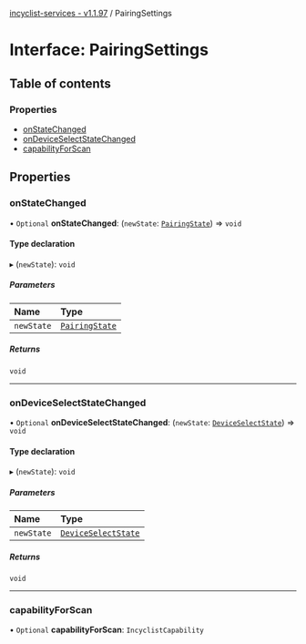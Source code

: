 [incyclist-services - v1.1.97](../README.md) / PairingSettings

# Interface: PairingSettings

## Table of contents

### Properties

- [onStateChanged](PairingSettings.md#onstatechanged)
- [onDeviceSelectStateChanged](PairingSettings.md#ondeviceselectstatechanged)
- [capabilityForScan](PairingSettings.md#capabilityforscan)

## Properties

### onStateChanged

• `Optional` **onStateChanged**: (`newState`: [`PairingState`](PairingState.md)) => `void`

#### Type declaration

▸ (`newState`): `void`

##### Parameters

| Name | Type |
| :------ | :------ |
| `newState` | [`PairingState`](PairingState.md) |

##### Returns

`void`

___

### onDeviceSelectStateChanged

• `Optional` **onDeviceSelectStateChanged**: (`newState`: [`DeviceSelectState`](DeviceSelectState.md)) => `void`

#### Type declaration

▸ (`newState`): `void`

##### Parameters

| Name | Type |
| :------ | :------ |
| `newState` | [`DeviceSelectState`](DeviceSelectState.md) |

##### Returns

`void`

___

### capabilityForScan

• `Optional` **capabilityForScan**: `IncyclistCapability`
